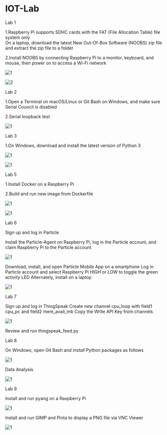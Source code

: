 # IOT-Lab
Lab 1

1.Raspberry Pi supports SDHC cards with the FAT (File Allocation Table) file system only  
On a laptop, download the latest New Out-Of-Box Software (NOOBS) zip file and extract the zip file to a folder

2.Install NOOBS by connecting Raspberry Pi to a monitor, keyboard, and mouse, then power on to access a Wi-Fi network

![1](https://github.com/SteveZwl/IOT-Lab/blob/main/lab1.png)

![2](https://github.com/SteveZwl/IOT-Lab/blob/main/lab1(1).png)

Lab 2

1.Open a Terminal on macOS/Linux or Git Bash on Windows, and make sure Serial Council is disabled

2.Serial loopback test

![1](https://github.com/SteveZwl/IOT-Lab/blob/main/lab2.jpg)

Lab 3

1.On Windows, download and install the latest version of Python 3

![1](https://github.com/SteveZwl/IOT-Lab/blob/main/lab3.jpg)

![1](https://github.com/SteveZwl/IOT-Lab/blob/main/lab3.(1).png)

Lab 5

1.Install Docker on a Raspberry Pi

2.Build and run new image from Dockerfile

![1](https://github.com/SteveZwl/IOT-Lab/blob/main/lab5.jpg)

![1](https://github.com/SteveZwl/IOT-Lab/blob/main/lab5%EF%BC%881%EF%BC%89.png)

Lab 6

Sign up and log in Particle

Install the Particle-Agent on Raspberry Pi, log in the Particle account, and claim Raspberry Pi to the Particle account

![1](https://github.com/SteveZwl/IOT-Lab/blob/main/lab6.png)

Download, install, and open Particle Mobile App on a smartphone
Log in Particle account and select Raspberry Pi
HIGH or LOW to toggle the green activity LED
Alternately, install  on a laptop 

![1](https://github.com/SteveZwl/IOT-Lab/blob/main/lab6(1).png)

Lab 7

Sign up and log in ThingSpeak
Create new channel cpu_loop with field1 cpu_pc and field2 mem_avail_mb
Copy the Write API Key from channels

![1](https://github.com/SteveZwl/IOT-Lab/blob/main/lab7.png)

Review and run thingspeak_feed.py

Lab 8

On Windows, open Git Bash and install Python packages as follows

![1](https://github.com/SteveZwl/IOT-Lab/blob/main/lab8.png)

Data Analysis

![1](https://github.com/SteveZwl/IOT-Lab/blob/main/lab8(1).png)

Lab 9

Install and run pyang on a Raspberry Pi

![1](https://github.com/SteveZwl/IOT-Lab/blob/main/lab9.jpg)

Install and run GIMP and Pinta to display a PNG file via VNC Viewer

![1](https://github.com/SteveZwl/IOT-Lab/blob/main/lab9(1).jpg)
